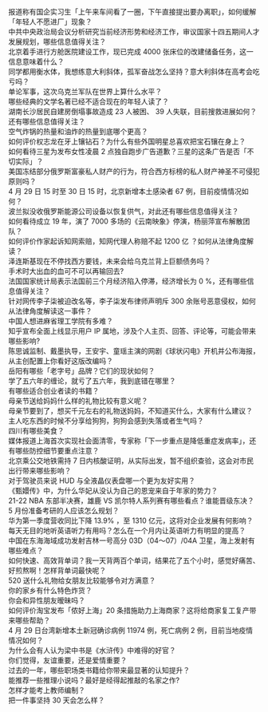 报道称有国企实习生「上午来车间看了一圈，下午直接提出要办离职」，如何缓解「年轻人不愿进厂」现象？  
中共中央政治局会议分析研究当前经济形势和经济工作，审议国家十四五期间人才发展规划，哪些信息值得关注？  
北京着手进行方舱医院建设工作，现已完成 4000 张床位的改建储备任务，这一信息意味着什么？  
同学都用衡水体，我想练意大利斜体，孤军奋战怎么坚持？意大利斜体在高考会吃亏吗？  
单论军事，这次乌克兰军队在世界上算什么水平？  
哪些经典的文学名著已经不适合现在的年轻人读了？  
湖南长沙居民自建房倒塌事故造成 23 人被困、 39 人失联，目前搜救进展如何？还有哪些信息值得关注？  
空气炸锅的热量和油炸的热量到底哪个更高？  
如何评价权志龙在牙上镶钻石？为什么有些外国明星总喜欢把宝石镶在身上？  
如何看待三星为发布女性凌晨 2 点独自跑步广告道歉？三星的这条广告是否「不切实际」？  
美国冻结部分俄罗斯富豪私人财产的行为，符合西方标榜的私人财产神圣不可侵犯原则吗？  
4 月 29 日 15 时至 30 日 15 时，北京新增本土感染者 67 例，目前疫情情况如何？  
波兰拟没收俄罗斯能源公司设备以恢复供气，对此还有哪些信息值得关注？  
如何看待成立 19 年，演了 7000 多场的《云南映象》停演，杨丽萍宣布解散团队？  
如何评价作家起诉知网索赔，知网代理人称赔不起 1200 亿 ？如何从法律角度解读？  
泽连斯基现在不停找西方要钱，未来会给乌克兰背上巨额债务吗？  
手术时大出血的血可不可以再输回去?  
法国国家统计局表示法国前三个月经济陷入停滞，经济增长为 0 %，还有哪些信息值得关注？  
针对网传李子柒被迫改名等，李子柒发布律师声明斥 300 余账号恶意侵权，如何从法律角度解读这一事件？  
中国人想进麻省理工学院有多难？  
知乎宣布全面上线显示用户 IP 属地，涉及个人主页、回答、评论等，可能会带来哪些影响?  
陈思诚监制、戴墨执导，王安宇、童瑶主演的网剧《球状闪电》开机并公布海报，从主创配置上你看好这版改编吗？  
岳阳有哪些「老字号」品牌？它们的现状如何？  
学了五六年的缠论，就亏了五六年，我到底错在哪里？  
有哪些适合创业者读的书籍？  
母亲节送给妈妈什么样的礼物比较有意义呢？  
母亲节要到了，想买千元左右的礼物送妈妈，不知道买什么，大家有什么建议？  
主人吃东西的时候不分享给狗狗，狗狗会感到失落或者生气吗？  
四川有哪些美食？  
媒体报道上海首次实现社会面清零，专家称「下一步重点是降低重症发病率」，还有哪些防控细节要重点注意？  
北京乘公交地铁需持 7 日内核酸证明，从实际出发，暂不组织查验，这会对市民出行带来哪些影响？  
对于驾驶员来说 HUD 与全液晶仪表盘哪一个更为友好实用？  
《甄嬛传》中，为什么华妃从没认为自己的恩宠来自于年家的势力？  
21-22 NBA 东部半决赛，雄鹿 VS 凯尔特人系列赛有哪些看点？谁能晋级东决？  
5 月份准备考研的人应该怎么规划？  
华为第一季度营收同比下降 13.9% ，至 1310 亿元，这将对企业发展有何影响？  
每天无目的地听英语听力有用吗？怎么在一个月内让英语听力有明显的提高？  
中国在东海海域成功发射吉林一号高分 03D（04～07）/04A 卫星，海上发射有哪些难点？  
如何快速、高效背单词？我一天背两百个单词，结果花了五个小时，感觉好痛苦、好煎熬啊！怎样背单词最快呢？  
520 送什么礼物给女朋友比较能够令对方满意？  
你的家乡有什么特色炸货？  
你会和异性朋友暧昧吗？  
如何评价淘宝发布「侬好上海」20 条措施助力上海商家？这将给商家复工复产带来哪些帮助？  
4 月 29 日台湾新增本土新冠确诊病例 11974 例，死亡病例 2 例，目前当地疫情情况如何？  
为什么会有人认为梁中书是《水浒传》中难得的好官？  
你们觉得，友谊重要，还是爱情重要？  
过去的一年，哪些职场类书籍给你带来最显著的认知提升？  
能推荐一些推理小说吗？最好是经得起推敲的名家之作?  
怎样才能考上教师编制？  
把一件事坚持 30 天会怎么样？  

